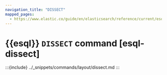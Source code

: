 ```yaml
---
navigation_title: "DISSECT"
mapped_pages:
  - https://www.elastic.co/guide/en/elasticsearch/reference/current/esql-commands.html#esql-dissect
---
```


# {{esql}} `DISSECT` command [esql-dissect]

:::{include} ../_snippets/commands/layout/dissect.md
:::
